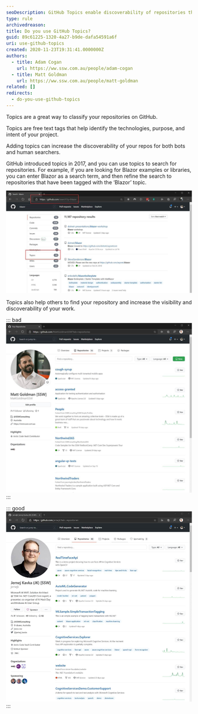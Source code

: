 ```yaml
---
seoDescription: GitHub Topics enable discoverability of repositories through free text tags, increasing visibility and searchability for both bots and humans.
type: rule
archivedreason:
title: Do you use GitHub Topics?
guid: 89c61225-1320-4a27-b9de-dafa54591a6f
uri: use-github-topics
created: 2020-11-23T19:31:41.0000000Z
authors:
  - title: Adam Cogan
    url: https://ww.ssw.com.au/people/adam-cogan
  - title: Matt Goldman
    url: https://ww.ssw.com.au/people/matt-goldman
related: []
redirects:
  - do-you-use-github-topics
---
```


Topics are a great way to classify your repositories on GitHub.

<!--endintro-->

Topics are free text tags that help identify the technologies, purpose, and intent of your project.

Adding topics can increase the discoverability of your repos for both bots and human searchers.

GitHub introduced topics in 2017, and you can use topics to search for repositories. For example, if you are looking for Blazor examples or libraries, you can enter Blazor as a search term, and then refine the search to repositories that have been tagged with the ‘Blazor’ topic.

![Figure: Searching for repositories by topic](github-repositories-topics-search.jpg)

Topics also help others to find your repository and increase the visibility and discoverability of your work.

::: bad  
![Figure: Bad Example – no repositories tagged with topics on the first page](github-repositories-topics-bad.jpg)  
:::

::: good  
![Figure: Great example – every repository is meticulously tagged with topics](github-repositories-topics-good.jpg)  
:::
